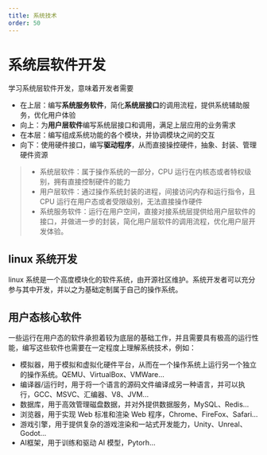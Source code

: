 ```yaml
---
title: 系统技术
order: 50
---
```


# 系统层软件开发
学习系统层软件开发，意味着开发者需要
+ 在上层：编写**系统服务软件**，简化**系统层接口**的调用流程，提供系统辅助服务，优化用户体验
+ 向上：为**用户层软件**编写系统层接口和调用，满足上层应用的业务需求
+ 在本层：编写组成系统功能的各个模块，并协调模块之间的交互
+ 向下：使用硬件接口，编写**驱动程序**，从而直接操控硬件，抽象、封装、管理硬件资源

> + 系统层软件：属于操作系统的一部分，CPU 运行在内核态或者特权级别，拥有直接控制硬件的能力
> + 用户层软件：通过操作系统封装的进程，间接访问内存和运行指令，且 CPU 运行在用户态或者受限级别，无法直接操作硬件
> + 系统服务软件：运行在用户空间，直接对接系统层提供给用户层软件的接口，并做进一步的封装，简化用户层软件的调用流程，优化用户层开发体验。

## linux 系统开发
linux 系统是一个高度模块化的软件系统，由开源社区维护。系统开发者可以充分参与其中开发，并以之为基础定制属于自己的操作系统。

## 用户态核心软件
一些运行在用户态的软件承担着较为底层的基础工作，并且需要具有极高的运行性能，编写这些软件也需要在一定程度上理解系统技术，例如：
+ 模拟器，用于模拟和虚拟化硬件平台，从而在一个操作系统上运行另一个独立的操作系统。QEMU、VirtualBox、VMWare...
+ 编译器/运行时，用于将一个语言的源码文件编译成另一种语言，并可以执行，GCC、MSVC、汇编器、V8、JVM...
+ 数据库，用于高效管理磁盘数据，并对外提供数据服务，MySQL、Redis...
+ 浏览器，用于实现 Web 标准和渲染 Web 程序，Chrome、FireFox、Safari...
+ 游戏引擎，用于提供复杂的游戏渲染和一站式开发能力，Unity、Unreal、Godot...
+ AI框架，用于训练和驱动 AI 模型，Pytorh...
